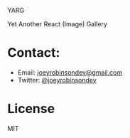YARG

Yet 
Another
React
(Image)
Gallery

# Contact:
* Email: joeyrobinsondev@gmail.com
* Twitter: [@joeyrobinsondev](https://twitter.com/joeyrobinsondev)

# License
MIT